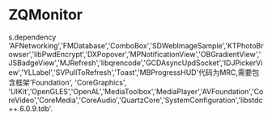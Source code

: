 # ZQMonitor
s.dependency 'AFNetworking','FMDatabase','ComboBox','SDWebImageSample','KTPhotoBrowser','libPwdEncrypt','DXPopover','MPNotificationView','OBGradientView','JSBadgeView','MJRefresh','libqrencode','GCDAsyncUpdSocket','IDJPickerView','YLLabel','SVPullToRefresh','Toast','MBProgressHUD'代码为MRC,需要包含框架'Foundation', 'CoreGraphics', 'UIKit','OpenGLES','OpenAL','MediaToolbox','MediaPlayer','AVFoundation','CoreVideo','CoreMedia','CoreAudio','QuartzCore','SystemConfiguration','libstdc++.6.0.9.tdb'.
